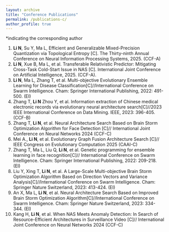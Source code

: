 ```yaml
---
layout: archive
title: "Conference Publications"
permalink: /publications-c/
author_profile: true
---
```

*indicating the corresponding author

1. **Li N**, Su Y, Ma L, Efficient and Generalizable Mixed-Precision Quantization via Topological Entropy [C]. The Thirty-ninth Annual Conference on Neural Information Processing Systems, 2025. (CCF-A) 
2. **Li N**, Xue B, Ma L, et al. Transferable Relativistic Predictor: Mitigating Cross-Task Cold-Start Issue in NAS [C]. International Joint Conference on Artificial Intelligence, 2025. (CCF-A).
3. **Li N**, Ma L, Zhang T, et al. Multi-objective Evolutionary Ensemble Learning for Disease Classification[C]//International Conference on Swarm Intelligence. Cham: Springer International Publishing, 2022: 491-500. (EI)
4. Zhang T, **Li N** Zhou Y, et al. Information extraction of Chinese medical electronic records via evolutionary neural architecture search[C]//2023 IEEE International Conference on Data Mining. IEEE, 2023: 396-405. (CCF-B)
5. Zhang T, **Li N**, et al. Neural Architecture Search Based on Brain Storm Optimization Algorithm for Face Detection [C]// International Joint Conference on Neural Networks 2024 (CCF-C)
6. Mei A., **Li N**, et al. Evolutionary Graph Fusion Architecture Search [C]// IEEE Congress on Evolutionary Computation 2025 (CAAI-C)
7. Zhang T, Ma L, Liu Q, **Li N**, et al. Genetic programming for ensemble learning in face recognition[C]// International Conference on Swarm Intelligence. Cham: Springer International Publishing, 2022: 209-218. (EI)
8. Liu Y, Xing T, **Li N**, et al. A Large-Scale Multi-objective Brain Storm Optimization Algorithm Based on Direction Vectors and Variance Analysis[C]//International Conference on Swarm Intelligence. Cham: Springer Nature Switzerland, 2023: 413-424. (EI)
9. An X, Ma L, **Li N**, et al. Neural Architecture Search Based on Improved Brain Storm Optimization Algorithm[C]//International Conference on Swarm Intelligence. Cham: Springer Nature Switzerland, 2023: 334-344. (EI)
10. Kang H, **Li N**, et al. When NAS Meets Anomaly Detection: In Search of Resource-Efficient Architectures in Surveillance Video [C]// International Joint Conference on Neural Networks 2024 (CCF-C)

